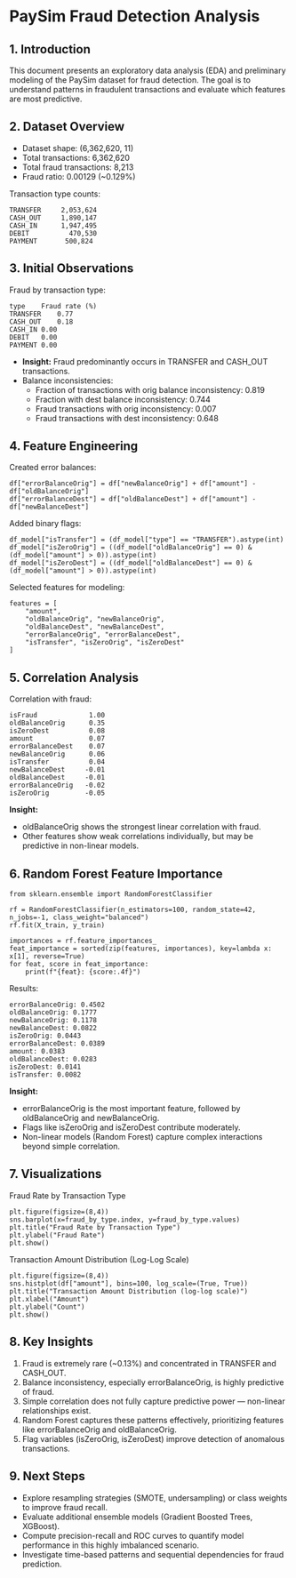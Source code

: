# PaySim Fraud Detection Analysis

## 1. Introduction

This document presents an exploratory data analysis (EDA) and preliminary modeling of the PaySim dataset for fraud detection. The goal is to understand patterns in fraudulent transactions and evaluate which features are most predictive.

## 2. Dataset Overview

* Dataset shape: (6,362,620, 11)
* Total transactions: 6,362,620
* Total fraud transactions: 8,213
* Fraud ratio: 0.00129 (~0.129%)

Transaction type counts:
```
TRANSFER     2,053,624
CASH_OUT     1,890,147
CASH_IN      1,947,495
DEBIT          470,530
PAYMENT       500,824
```

## 3. Initial Observations

Fraud by transaction type:
```
type	Fraud rate (%)
TRANSFER	0.77
CASH_OUT	0.18
CASH_IN	0.00
DEBIT	0.00
PAYMENT	0.00
```

* **Insight:** Fraud predominantly occurs in TRANSFER and CASH_OUT transactions.
* Balance inconsistencies:
    * Fraction of transactions with orig balance inconsistency: 0.819
    * Fraction with dest balance inconsistency: 0.744
    * Fraud transactions with orig inconsistency: 0.007
    * Fraud transactions with dest inconsistency: 0.648

## 4. Feature Engineering

Created error balances:
```
df["errorBalanceOrig"] = df["newBalanceOrig"] + df["amount"] - df["oldBalanceOrig"]
df["errorBalanceDest"] = df["oldBalanceDest"] + df["amount"] - df["newBalanceDest"]
```

Added binary flags:
```
df_model["isTransfer"] = (df_model["type"] == "TRANSFER").astype(int)
df_model["isZeroOrig"] = ((df_model["oldBalanceOrig"] == 0) & (df_model["amount"] > 0)).astype(int)
df_model["isZeroDest"] = ((df_model["oldBalanceDest"] == 0) & (df_model["amount"] > 0)).astype(int)
```

Selected features for modeling:
```
features = [
    "amount",
    "oldBalanceOrig", "newBalanceOrig",
    "oldBalanceDest", "newBalanceDest",
    "errorBalanceOrig", "errorBalanceDest",
    "isTransfer", "isZeroOrig", "isZeroDest"
]
```

## 5. Correlation Analysis

Correlation with fraud:
```
isFraud             1.00
oldBalanceOrig      0.35
isZeroDest          0.08
amount              0.07
errorBalanceDest    0.07
newBalanceOrig      0.06
isTransfer          0.04
newBalanceDest     -0.01
oldBalanceDest     -0.01
errorBalanceOrig   -0.02
isZeroOrig         -0.05
```

**Insight:**
* oldBalanceOrig shows the strongest linear correlation with fraud.
* Other features show weak correlations individually, but may be predictive in non-linear models.

## 6. Random Forest Feature Importance

```
from sklearn.ensemble import RandomForestClassifier

rf = RandomForestClassifier(n_estimators=100, random_state=42, n_jobs=-1, class_weight="balanced")
rf.fit(X_train, y_train)

importances = rf.feature_importances_
feat_importance = sorted(zip(features, importances), key=lambda x: x[1], reverse=True)
for feat, score in feat_importance:
    print(f"{feat}: {score:.4f}")
```

Results:
```
errorBalanceOrig: 0.4502
oldBalanceOrig: 0.1777
newBalanceOrig: 0.1178
newBalanceDest: 0.0822
isZeroOrig: 0.0443
errorBalanceDest: 0.0389
amount: 0.0383
oldBalanceDest: 0.0283
isZeroDest: 0.0141
isTransfer: 0.0082
```

**Insight:**
* errorBalanceOrig is the most important feature, followed by oldBalanceOrig and newBalanceOrig.
* Flags like isZeroOrig and isZeroDest contribute moderately.
* Non-linear models (Random Forest) capture complex interactions beyond simple correlation.

## 7. Visualizations

Fraud Rate by Transaction Type
```
plt.figure(figsize=(8,4))
sns.barplot(x=fraud_by_type.index, y=fraud_by_type.values)
plt.title("Fraud Rate by Transaction Type")
plt.ylabel("Fraud Rate")
plt.show()
```

Transaction Amount Distribution (Log-Log Scale)
```
plt.figure(figsize=(8,4))
sns.histplot(df["amount"], bins=100, log_scale=(True, True))
plt.title("Transaction Amount Distribution (log-log scale)")
plt.xlabel("Amount")
plt.ylabel("Count")
plt.show()
```

## 8. Key Insights

1. Fraud is extremely rare (~0.13%) and concentrated in TRANSFER and CASH_OUT.
2. Balance inconsistency, especially errorBalanceOrig, is highly predictive of fraud.
3. Simple correlation does not fully capture predictive power — non-linear relationships exist.
4. Random Forest captures these patterns effectively, prioritizing features like errorBalanceOrig and oldBalanceOrig.
5. Flag variables (isZeroOrig, isZeroDest) improve detection of anomalous transactions.

## 9. Next Steps

* Explore resampling strategies (SMOTE, undersampling) or class weights to improve fraud recall.
* Evaluate additional ensemble models (Gradient Boosted Trees, XGBoost).
* Compute precision-recall and ROC curves to quantify model performance in this highly imbalanced scenario.
* Investigate time-based patterns and sequential dependencies for fraud prediction.
